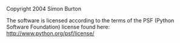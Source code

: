 Copyright 2004 Simon Burton

The software is licensed according to the terms of the PSF (Python Software Foundation) license found here: http://www.python.org/psf/license/
